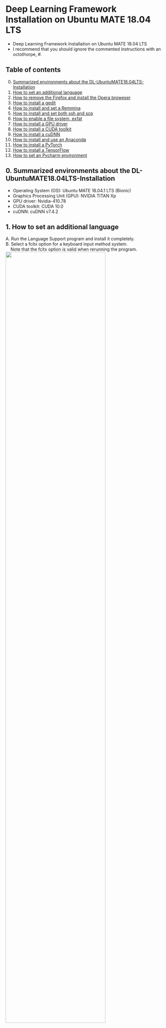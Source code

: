 # Deep Learning Framework Installation on Ubuntu MATE 18.04 LTS
- Deep Learning Framework Installation on Ubuntu MATE 18.04 LTS
- I recommend that you should ignore the commented instructions with an octothorpe, #.

## Table of contents
0.  [Summarized environments about the DL-UbuntuMATE18.04LTS-Installation](#envs)
1.  [How to set an additional language](#language)
2.  [How to remove the Firefox and install the Opera broweser](#ib)
3.  [How to install a gedit](#gedit)
4.  [How to install and set a Remmina](#remmina)
5.  [How to install and set both ssh and scp](#ssh_scp)
6.  [How to enable a file system, exfat](#exfat)
7.  [How to install a GPU driver](#gpu_driver)
8.  [How to install a CUDA toolkit](#cuda_toolkit)
9.  [How to install a cuDNN](#cudnn)
10. [How to install and use an Anaconda](#conda)
11. [How to install a PyTorch](#pytorch)
12. [How to install a TensorFlow](#tensorflow)
13. [How to set an Pycharm environment](#pycharm)


## 0. Summarized environments about the DL-UbuntuMATE18.04LTS-Installation <a name="envs"></a>
- Operating System (OS): Ubuntu MATE 18.04.1 LTS (Bionic)
- Graphics Processing Unit (GPU): NVIDIA TITAN Xp
- GPU driver: Nvidia-410.78
- CUDA toolkit: CUDA 10.0
- cuDNN: cuDNN v7.4.2


## 1. How to set an additional language <a name="language"></a>
A. Run the Language Support program and install it completely.<br />
B. Select a fcitx option for a keyboard input method system.<br />
&nbsp; &nbsp; Note that the fcitx option is valid when rerunning the program.<br /> 
<img src="https://github.com/vujadeyoon/DL-UbuntuMATE18.04LTS-Installation/blob/master/Figures/1_Language/1.png" width="80%"/><br />
C. Logout and login<br />
D. Add input method (e.g. Hangul)<br />
<img src="https://github.com/vujadeyoon/DL-UbuntuMATE18.04LTS-Installation/blob/master/Figures/1_Language/2.png" width="80%"/><br />
E. Set an input method configuration.<br />
<img src="https://github.com/vujadeyoon/DL-UbuntuMATE18.04LTS-Installation/blob/master/Figures/1_Language/3.png" width="80%"/><br />

## 2. How to remove the Firefox browser and install the Opera browser <a name="ib"></a>
A. Remove the Firefox browser.<br />
```bash
usrname@hostname:~/curr_path$ sudo apt-get remove --purge firefox
```
B. Install the Opera browser using a package installer.<br />


## 3. How to install a gedit <a name="gedit"></a>
A. Install the gedit.<br />
```bash
usrname@hostname:~/curr_path$ sudo apt-get install gedit
```


## 4. How to install and set a Remmina <a name="remmina"></a>
A. Reference to the website,
<a href="https://remmina.org" title="Remmina">
Remmina
</a>
.<br />

B. Install the Remmina.<br />
```bash
usrname@hostname:~/curr_path$ sudo snap install remmina
```

C. Set the Remmina remote desktope preference.<br />
<img src="https://github.com/vujadeyoon/DL-UbuntuMATE18.04LTS-Installation/blob/master/Figures/4_Remmina/1.png" width="80%"/><br />


## 5. How to install and set both ssh and scp <a name="ssh_scp"></a>
A. Install the ssh-server.<br />
```bash
usrname@hostname:~/curr_path$ sudo apt-get remove --purge openssh-server
usrname@hostname:~/curr_path$ sudo apt-get install openssh-server
```


## 6. How to enable a file system, exfat <a name="exfat"></a>
A. Enable the exfat file system.<br />
```bash
usrname@hostname:~/curr_path$ sudo apt-get install exfat-utils exfat-fuse
```


## 7. How to install a GPU driver <a name="gpu_driver"></a>
A. Check a NVIDIA driver version with reference to the website,
<a href="https://www.nvidia.com/Download/Find.aspx" title="NVIDIA driver">
NVIDIA driver
</a>
.<br />
<img src="https://github.com/vujadeyoon/DL-UbuntuMATE18.04LTS-Installation/blob/master/Figures/7_GPU_driver/1.png" width="80%"/><br />

B. Install the NVIDIA driver which user selects.<br />
```bash
usrname@hostname:~/curr_path$ sudo add-apt-repository ppa:graphics-drivers/ppa
usrname@hostname:~/curr_path$ sudo apt-get update
# usrname@hostname:~/curr_path$ sudo apt-get install nvidia-390
usrname@hostname:~/curr_path$ sudo apt-get install nvidia-driver-410
usrname@hostname:~/curr_path$ sudo reboot
```

C. Check the installed NVIDIA driver version.<br />
```bash
usrname@hostname:~/curr_path$ nvidia-smi
```
```bash
    Mon Dec 24 10:51:12 2018       
    +-----------------------------------------------------------------------------+
    | NVIDIA-SMI 410.78       Driver Version: 410.78       CUDA Version: 10.0     |
    |-------------------------------+----------------------+----------------------+
    | GPU  Name        Persistence-M| Bus-Id        Disp.A | Volatile Uncorr. ECC |
    | Fan  Temp  Perf  Pwr:Usage/Cap|         Memory-Usage | GPU-Util  Compute M. |
    |===============================+======================+======================|
    |   0  TITAN Xp            Off  | 00000000:01:00.0  On |                  N/A |
    | 23%   41C    P8    12W / 250W |    463MiB / 12192MiB |      8%      Default |
    +-------------------------------+----------------------+----------------------+
    
    +-----------------------------------------------------------------------------+
    | Processes:                                                       GPU Memory |
    |  GPU       PID   Type   Process name                             Usage      |
    |=============================================================================|
    |    0       951      G   /usr/lib/xorg/Xorg                           266MiB |
    |    0      1777      G   compiz                                       148MiB |
    |    0      2047      G   ...uest-channel-token=14304842928010396328    45MiB |
    +-----------------------------------------------------------------------------+
```

D. Uninstall the installed NVIDIA drive.<br />
```bash
usrname@hostname:~/curr_path$ sudo ./usr/bin/nvidia-uninstall
```


## 8. How to install a CUDA toolkit <a name="cuda_toolkit"></a>
A. Download a CUDA toolkit with reference to the websites,
<a href="https://developer.nvidia.com/cuda-downloads" title="CUDA toolkit">
CUDA toolkit
</a>
, 
<a href="https://developer.nvidia.com/cuda-toolkit-archive" title="CUDA toolkit archive">
CUDA toolkit archive
</a>
.<br />
&nbsp; &nbsp; Additional reference to the website, 
<a href="https://docs.nvidia.com/cuda/cuda-installation-guide-linux/index.html#abstract" title="NVIDIA CUDA Installation Guide for Linux">
NVIDIA CUDA Installation Guide for Linux
</a>
.<br />
<img src="https://github.com/vujadeyoon/DL-UbuntuMATE18.04LTS-Installation/blob/master/Figures/8_CUDA_toolkit/1.png" width="80%"/><br />

B. Install the CUDA toolkit which user selects.<br />
```bash
usrname@hostname:~/curr_path$ sudo chmod +x cuda_10.0.130_410.48_linux.run
usrname@hostname:~/curr_path$ sudo ./cuda_10.0.130_410.48_linux.run --override
```
```bash
    Do you accept the previously read EULA?
    accept/decline/quit: (accept)
    
    # You are attempting to install on an unsupported configuration. Do you wish to continue?
    # (y)es/(n)o [ default is no ]: (yes)
    
    Install NVIDIA Accelerated Graphics Driver for Linux-x86_64 410.48?
    (y)es/(n)o/(q)uit: (no)
    
    Install the CUDA 10.0 Toolkit?
    (y)es/(n)o/(q)uit: (yes)
    
    Enter Toolkit Location
    [ default is /usr/local/cuda-10.0 ]: (ENTER)
    
    Do you want to install a symbolic link at /usr/local/cuda?  
    (y)es/(n)o/(q)uit: (yes)
    
    Install the CUDA 10.0 Samples?
    (y)es/(n)o/(q)uit: (no)
```

C. Ignore the below warning about incompleted installation.<br /> 
```bash
    ===========
    = Summary =
    ===========
    
    Driver:   Not Selected
    Toolkit:  Installed in /usr/local/cuda-10.0
    Samples:  Not Selected
    
    Please make sure that
     -   PATH includes /usr/local/cuda-10.0/bin
     -   LD_LIBRARY_PATH includes /usr/local/cuda-10.0/lib64, or, add /usr/local/cuda-10.0/lib64 to /etc/ld.so.conf and run ldconfig as root
    
    To uninstall the CUDA Toolkit, run the uninstall script in /usr/local/cuda-10.0/bin
    
    Please see CUDA_Installation_Guide_Linux.pdf in /usr/local/cuda-10.0/doc/pdf for detailed information on setting up CUDA.
    
    ***WARNING: Incomplete installation! This installation did not install the CUDA Driver. A driver of version at least 384.00 is required for CUDA 10.0 functionality to work.
    To install the driver using this installer, run the following command, replacing <CudaInstaller> with the name of this run file:
    sudo <CudaInstaller>.run -silent -driver
    
    Logfile is /tmp/cuda_install_5754.log
    Signal caught, cleaning up
```
```bash
usrname@hostname:~/curr_path$ sudo ./cuda_10.0.130_410.48_linux.run -silent -driver
```

<details>
    <summary>D. (Option) Update CUDA toolkits.</summary>
    
    usrname@hostname:~/curr_path$ sudo chmod +x cuda_9.0.176.1_linux.run
    usrname@hostname:~/curr_path$ sudo ./cuda_9.0.176.1_linux.run
    
        NVIDIA CUDA Toolkit
        Do you accept the previously read EULA?
        accept/decline/quit: (accept)
        
        Enter CUDA Toolkit installation directory
        [ default is /usr/local/cuda-9.0 ]: (ENTER)

</details>

E. Make sure that CUDA path and LD_LIBRARY_path.<br />
```bash
usrname@hostname:~/curr_path$ echo -e "\n## CUDA and cuDNN paths"  >> ~/.bashrc
# usrname@hostname:~/curr_path$ echo 'export CUDA_HOME=/usr/local/cuda-10.0' >> ~/.bashrc
# usrname@hostname:~/curr_path$ echo 'export PATH=/usr/local/cuda-10.0/bin' >> ~/.bashrc
# usrname@hostname:~/curr_path$ echo 'export LD_LIBRARY_PATH=/usr/local/cuda-10.0/lib64' >> ~/.bashrc
usrname@hostname:~/curr_path$ echo 'export PATH=/usr/local/cuda-10.0/bin${PATH:+:${PATH}}' >> ~/.bashrc
usrname@hostname:~/curr_path$ echo 'export LD_LIBRARY_PATH=/usr/local/cuda-10.0/lib64${LD_LIBRARY_PATH:+:${LD_LIBRARY_PATH}}' >> ~/.bashrc
usrname@hostname:~/curr_path$ source ~/.bashrc
```
```bash
# usrname@hostname:~/curr_path$ sudo sh -c "echo '/usr/local/cuda-10.0/lib64' >> /etc/ld.so.conf.d/cuda.conf"
# usrname@hostname:~/curr_path$ sudo sh -c "echo '/usr/local/cuda-10.0/lib' >> /etc/ld.so.conf.d/cuda.conf"
# usrname@hostname:~/curr_path$ sudo ldconfig
usrname@hostname:~/curr_path$ sudo reboot
```

F. Check the installed CUDA toolkit version.<br />
```bash
usrname@hostname:~/curr_path$ nvcc --version
```
```bash
    nvcc: NVIDIA (R) Cuda compiler driver
    Copyright (c) 2005-2018 NVIDIA Corporation
    Built on Sat_Aug_25_21:08:01_CDT_2018
    Cuda compilation tools, release 10.0, V10.0.130
```
```bash
usrname@hostname:~/curr_path$ which nvcc
```
```bash
    /usr/local/cuda-10.0/bin/nvcc
```

G. Uninstall the installed CUDA toolkit.<br />
```bash
usrname@hostname:~/curr_path$ sudo ./usr/local/cuda-10.0/bin/uninstall_cuda_10.0.pl
```


## 9. How to install a cuDNN <a name="cudnn"></a>
A. Download a cuDNN (e.g. cuDNN v7.4.2 Library for Linux) with reference to the websites,
<a href="https://developer.nvidia.com/rdp/cudnn-download" title="cuDNN">
cuDNN
</a>
, 
<a href="https://developer.nvidia.com/rdp/cudnn-archive" title="cuDNN archive">
cuDNN archive
</a>
.<br />
<img src="https://github.com/vujadeyoon/DL-UbuntuMATE18.04LTS-Installation/blob/master/Figures/9_cuDNN/1.png" width="80%"/><br />

B. Install the downloaded cuDNN.<br />
```bash
usrname@hostname:~/curr_path$ tar xzvf cudnn-10.0-linux-x64-v7.4.2.24.tgz
usrname@hostname:~/curr_path$ sudo cp cuda/lib64/* /usr/local/cuda-10.0/lib64/
usrname@hostname:~/curr_path$ sudo cp cuda/include/* /usr/local/cuda-10.0/include/
usrname@hostname:~/curr_path$ sudo chmod a+r /usr/local/cuda-10.0/lib64/libcudnn*
usrname@hostname:~/curr_path$ sudo chmod a+r /usr/local/cuda-10.0/include/cudnn.h
```

C. Check the installed cuDNN version.<br />
```bash
usrname@hostname:~/curr_path$ cat /usr/local/cuda/include/cudnn.h | grep CUDNN_MAJOR -A 2
```
```bash
    #define CUDNN_MAJOR      7
    #define CUDNN_MINOR      4
    #define CUDNN_PATCHLEVEL 2
    --
    #define CUDNN_VERSION    (CUDNN_MAJOR * 1000 + CUDNN_MINOR * 100 + CUDNN_PATCHLEVEL)
    
    #include "driver_types.h"
```

D. Install the NVIDIA CUDA profiler tools interface.<br />
```bash
usrname@hostname:~/curr_path$ sudo apt-get install libcupti-dev
```


## 10. How to install and use an Anaconda <a name="conda"></a>
A. Download an Anaconda with reference to the website,
<a href="https://www.anaconda.com/download/#linux" title="Anaconda">
Anaconda
</a>
.<br />

B. Install the downloaded Anaconda.<br />
```bash
usrname@hostname:~/curr_path$ bash Anaconda3-2018.12-Linux-x86_64.sh
```
```bash
    Do you accept the license terms? [yes|no]
    [no] >>> (yes)
    Anaconda3 will now be installed into this location:
    /home/usrname/anaconda3
    [/home/usrname/anaconda3] >>> (ENTER)
    Do you wish the installer to prepend the Anaconda3 install location
    to PATH in your /home/usrname/.bashrc ? [yes|no]
    [no] >>> (yes)
    Do you wish to proceed with the installation of Microsoft VSCode? [yes|no]
    >>> (no)
```
```bash
usrname@hostname:~/curr_path$ source ~/.bashrc
```

<details>
    <summary>C. (Option) Update the Anaconda.</summary>
    
    usrname@hostname:~/curr_path$ conda update conda
    
        The following packages will be UPDATED:
        Proceed ([y]/n)? (y)
        
</details>

D. Check the installed conda version.<br />
```bash
usrname@hostname:~/curr_path$ conda --version
```
```bash
    conda 4.5.12
```

E. Check the conda envrionments.<br />
```bash
usrname@hostname:~/curr_path$ conda info --envs
```
```bash
    # conda environments:
    #
    base                  *  /home/usrname/anaconda3
    
```

F. Create virtual environments for python 3.7 with conda.<br />
&nbsp; &nbsp; The name of new virtual environment to be created: conda_dl<br />
```
usrname@hostname:~/curr_path$ conda create --name conda_dl python=3.7
```

G. Clone a conda virtual environment.<br />
&nbsp; &nbsp; The name of new virtual environment to be cloned: conda_pytorch<br />
&nbsp; &nbsp; The name of existed virtual environment: conda_dl<br />
```bash
usrname@hostname:~/curr_path$ conda create --name conda_pytorch --clone conda_dl
```

H. Activate a conda environment.<br />
&nbsp; &nbsp; The name of virtual environment to be activated: conda_pytorch<br />
```bash
usrname@hostname:~/curr_path$ conda activate conda_pytorch
```

I. Deactivate a conda environment.<br />
&nbsp; &nbsp; The name of virtual environment to be deactivated: conda_pytorch<br />
```bash
(conda_pytorch) usrname@hostname:~/curr_path$ conda deactivate
```

J. Remove a conda virtual environment.<br />
&nbsp; &nbsp; The name of virtual environment to be removed: conda_dl<br />
```bash
usrname@hostname:~/curr_path$ conda remove --name conda_dl --all
```


## 11. How to install a PyTorch <a name="pytorch"></a>
A. Check a PyTorch version with reference to the website,
<a href="https://pytorch.org" title="PyTorch">
PyTorch
</a>
.<br />

B. Install the PyTorch where user want to install it.<br />
&nbsp; &nbsp; The name of virtual environment where user want to install the PyTorch: conda_pytorch<br />
```bash
usrname@hostname:~/curr_path$ conda activate conda_pytorch
(conda_pytorch) usrname@hostname:~/curr_path$ conda install pytorch torchvision cuda100 -c pytorch
```

C. Make sure the PyTorch is installed correctly. <br />
```bash
(conda_pytorch) usrname@hostname:~/curr_path$ python
Python 3.7.1 (default, Dec 14 2018, 19:28:38) 
[GCC 7.3.0] :: Anaconda, Inc. on linux
Type "help", "copyright", "credits" or "license" for more information.
```
```python
>>> import torch
>>> torch.cuda.is_available()
True
>>> torch.cuda.get_device_name(0)
'TITAN Xp'
>>> torch.cuda.device_count()
1
>>> a = torch.rand(5)
>>> b = a.cuda()
>>> a
tensor([0.4732, 0.1292, 0.7363, 0.6000, 0.2162])
>>> b
tensor([0.4732, 0.1292, 0.7363, 0.6000, 0.2162], device='cuda:0')
```


## 12. How to install a TensorFlow <a name="tensorflow"></a>
A. Check a TensorFlow version with reference to the website,
<a href="https://www.tensorflow.org" title="TensorFlow">
TensorFlow
</a>
.<br />

B. Install the TensorFlow where user want to install it.<br />
&nbsp; &nbsp; The name of virtual environment where user want to install the TensorFlow: conda_tf<br />
```bash
usrname@hostname:~/curr_path$ conda activate conda_tf
(conda_tf) usrname@hostname:~/curr_path$ pip install --ignore-installed --upgrade https://storage.googleapis.com/tensorflow/linux/gpu/tensorflow_gpu-1.12.0-cp36-cp36m-linux_x86_64.whl
```


## 13. How to set an Pycharm environment <a name="pycharm"></a>
A. Download a Pycharm which is a kind of Python IDEs with reference to the website,
<a href="https://www.jetbrains.com/pycharm/download/#section=linux" title="Pycharm">
Pycharm
</a>
.<br />

B. Install the Pycharm.<br />
```bash
usrname@hostname:~/curr_path$ tar xzvf pycharm-community-2018.3.2.tar.gz
usrname@hostname:~/curr_path$ mv pycharm-community-2018.3.2/ ~/
```
I suggest that some options should be selected as follows:
- Complete Installation: Check the option, "Do not import settings".
- Customize PyCharm - Create Launcher Script: Do not check the option.

C. Execute the Pycharm.
```bash
usrname@hostname:~/curr_path$ ~/pycharm-community-2018.3.2/pycharm.sh
```

D. Create a new project with existing interpreter which is in a specific conda environment (e.g. conda_dl).<br />
<img src="https://github.com/vujadeyoon/DL-UbuntuMATE18.04LTS-Installation/blob/master/Figures/13_Pycharm/1.png" width="80%"/><br />

E. How to set a project interpreter.<br />
<img src="https://github.com/vujadeyoon/DL-UbuntuMATE18.04LTS-Installation/blob/master/Figures/13_Pycharm/2.png" width="80%"/><br />

